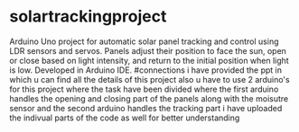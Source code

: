# solartrackingproject
Arduino Uno project for automatic solar panel tracking and control using LDR sensors and servos. Panels adjust their position to face the sun, open or close based on light intensity, and return to the initial position when light is low. Developed in Arduino IDE.
#connections
i have provided the ppt in which u can find all the details of this project
also u have to use 2 arduino's for this project where the task have been divided where the first arduino handles the opening and closing part of the panels along with the moisutre sensor and the second arduino handles the tracking part
i have uploaded the indivual parts of the code as well for better understanding

